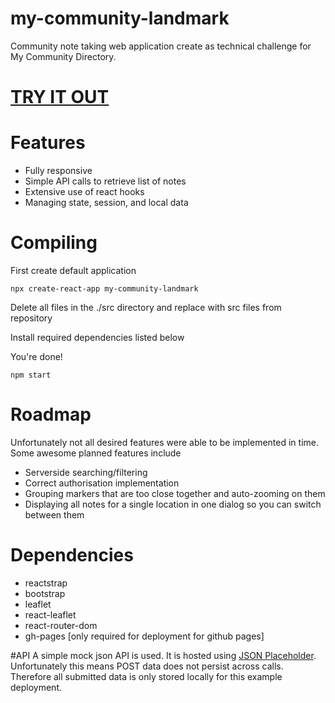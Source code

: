 # my-community-landmark
Community note taking web application create as technical challenge for My Community Directory.

# [TRY IT OUT](https://jlcodingprojects.github.io/)

# Features
- Fully responsive
- Simple API calls to retrieve list of notes
- Extensive use of react hooks
- Managing state, session, and local data

# Compiling

First create default application
```
npx create-react-app my-community-landmark
```
Delete all files in the ./src directory and replace with src files from repository

Install required dependencies listed below

You're done!
```
npm start
```

# Roadmap
Unfortunately not all desired features were able to be implemented in time. Some awesome planned features include

- Serverside searching/filtering
- Correct authorisation implementation
- Grouping markers that are too close together and auto-zooming on them
- Displaying all notes for a single location in one dialog so you can switch between them


# Dependencies
- reactstrap
- bootstrap
- leaflet
- react-leaflet
- react-router-dom
- gh-pages [only required for deployment for github pages]


#API
A simple mock json API is used. It is hosted using [JSON Placeholder](https://jsonplaceholder.typicode.com/). Unfortunately this means POST data does not persist across calls. Therefore all submitted data is only stored locally for this example deployment.
